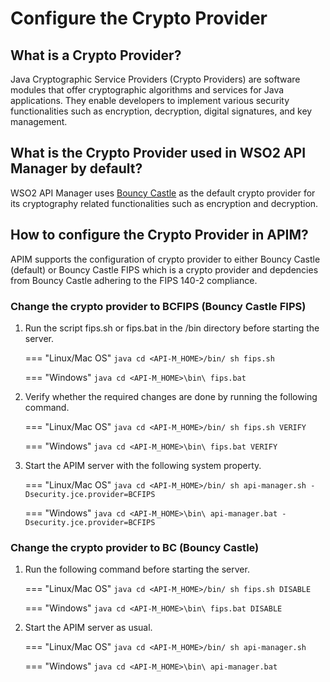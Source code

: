 # Configure the Crypto Provider

## What is a Crypto Provider?

Java Cryptographic Service Providers (Crypto Providers) are software modules that offer cryptographic algorithms and services for Java applications. They enable developers to implement various security functionalities such as encryption, decryption, digital signatures, and key management.

## What is the Crypto Provider used in WSO2 API Manager by default?

WSO2 API Manager uses [Bouncy Castle](https://www.bouncycastle.org/) as the default crypto provider for its cryptography related functionalities such as encryption and decryption.

## How to configure the Crypto Provider in APIM?

APIM supports the configuration of crypto provider to either Bouncy Castle (default) or Bouncy Castle FIPS which is a crypto provider and depdencies from Bouncy Castle adhering to the FIPS 140-2 compliance.

### Change the crypto provider to BCFIPS (Bouncy Castle FIPS)

1. Run the script fips.sh or fips.bat in the <APIM-HOME>/bin directory before starting the server.

    === "Linux/Mac OS"
        ``` java
        cd <API-M_HOME>/bin/
        sh fips.sh
        ```

    === "Windows"
        ``` java
        cd <API-M_HOME>\bin\
        fips.bat
        ```

2. Verify whether the required changes are done by running the following command.

    === "Linux/Mac OS"
        ``` java
        cd <API-M_HOME>/bin/
        sh fips.sh VERIFY
        ```

    === "Windows"
        ``` java
        cd <API-M_HOME>\bin\
        fips.bat VERIFY
        ```

3. Start the APIM server with the following system property.

    === "Linux/Mac OS"
        ``` java
        cd <API-M_HOME>/bin/
        sh api-manager.sh -Dsecurity.jce.provider=BCFIPS
        ```

    === "Windows"
        ``` java
        cd <API-M_HOME>\bin\
        api-manager.bat -Dsecurity.jce.provider=BCFIPS
        ```

### Change the crypto provider to BC (Bouncy Castle)

1. Run the following command before starting the server.

    === "Linux/Mac OS"
        ``` java
        cd <API-M_HOME>/bin/
        sh fips.sh DISABLE
        ```

    === "Windows"
        ``` java
        cd <API-M_HOME>\bin\
        fips.bat DISABLE
        ```

2. Start the APIM server as usual.

    === "Linux/Mac OS"
        ``` java
        cd <API-M_HOME>/bin/
        sh api-manager.sh
        ```

    === "Windows"
        ``` java
        cd <API-M_HOME>\bin\
        api-manager.bat
        ```
